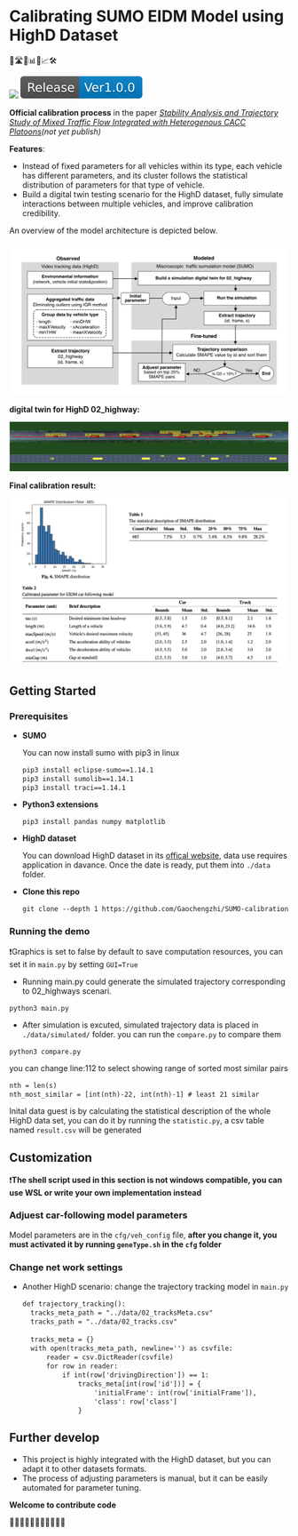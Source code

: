 # Calibrating SUMO EIDM Model using HighD Dataset
🚙🛣️🚦📊🔧📈🛠️

![](https://camo.githubusercontent.com/1c85ced3eb86985d0e7c48171d8243c2d01bfaf3be0c60fcdb7f536076a04c48/68747470733a2f2f696d672e736869656c64732e696f2f62616467652f507974686f6e2d332e372d3337373641422e7376673f6c6f676f3d707974686f6e) ![](./assets/Release-Ver1.0.0-blue-20230505160103206.svg)

**Official calibration process** in the paper *[Stability Analysis and Trajectory Study of Mixed Traffic Flow Integrated with Heterogenous CACC Platoons]()(not yet publish)* 

**Features**:

* Instead of fixed parameters for all vehicles within its type, each vehicle has different parameters, and its cluster follows the statistical distribution of parameters for that type of vehicle.
* Build a digital twin testing scenario for the HighD dataset, fully simulate interactions between multiple vehicles, and improve calibration credibility.

An overview of the model architecture is depicted below.

![calibration@2x](./assets/calibration@2x.png)

**digital twin for HighD 02_highway:** 

![image-20230505160624559](./assets/image-20230505160624559.png)

**Final calibration result:**

![Screen Shot 2023-05-05 at 16.09.18](./assets/Screen%20Shot%202023-05-05%20at%2016.09.18.jpg)



## Getting Started

### Prerequisites

* **SUMO**

  You can now install sumo with pip3 in linux

  ```shell
  pip3 install eclipse-sumo==1.14.1
  pip3 install sumolib==1.14.1
  pip3 install traci==1.14.1
  ```

* **Python3 extensions**

  ```shell
  pip3 install pandas numpy matplotlib
  ```

  

* **HighD dataset**

	You can download HighD dataset in its [offical website](https://www.highd-dataset.com/%23download), data use requires application in davance.
	Once the date is ready, put them into `./data` folder.

* **Clone this repo**

  ```shell
  git clone --depth 1 https://github.com/Gaochengzhi/SUMO-calibration
  ```


### Running the demo

❗️Graphics is set to false by default to save computation resources, you can set it in `main.py` by setting `GUI=True`

* Running  main.py  could generate the simulated trajectory corresponding to 02_highways scenari.

```shell
python3 main.py
```

* After simulation is excuted, simulated trajectory data is placed in `./data/simulated/` folder. you can run the `compare.py` to compare them

```shell
python3 compare.py
```

you can change line:112 to select showing range of sorted most similar pairs

```python3
nth = len(s)
nth_most_similar = [int(nth)-22, int(nth)-1] # least 21 similar
```
Inital data guest is by calculating the statistical description of the whole HighD data set, you can do it by running the `statistic.py`, a csv table named `result.csv` will be generated 

## Customization
❗️**The shell script used in this section is not windows compatible, you can use WSL or write your own implementation instead**

### Adjuest car-following model parameters
Model parameters are in the `cfg/veh_config` file, **after you change it, you must activated it by running `geneType.sh` in the `cfg` folder**

### Change net work settings

* Another HighD scenario:
  change the trajectory tracking model in `main.py`
  ```python3
  def trajectory_tracking():
    tracks_meta_path = "../data/02_tracksMeta.csv"
    tracks_path = "../data/02_tracks.csv"

    tracks_meta = {}
    with open(tracks_meta_path, newline='') as csvfile:
        reader = csv.DictReader(csvfile)
        for row in reader:
            if int(row['drivingDirection']) == 1:
                tracks_meta[int(row['id'])] = {
                    'initialFrame': int(row['initialFrame']),
                    'class': row['class']
                }
  ```

## Further develop
* This project is highly integrated with the HighD dataset, but you can adapt it to other datasets formats.
* The process of adjusting parameters is manual, but it can be easily automated for parameter tuning. 
  
**Welcome to contribute code**

🚗🚕🚙🚚🚛🚜🚛🚚🚙🚕🚗


